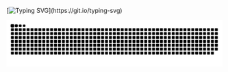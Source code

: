 [![Typing SVG](https://readme-typing-svg.herokuapp.com/?color=ff9900&size=35&center=true&vCenter=true&width=1000&lines=Hi,+my+name+is+Luiz+Matos;I+from+Brazil,+Guararapes+-+SP;I'm+a+web+programmer+at+Intersolid+Software;Be+Welcome!)](https://git.io/typing-svg)

<div align="center">
<picture>
 <source media="(prefers-color-scheme: dark)" srcset="https://raw.githubusercontent.com/matosluizdev/matosluizdev/output/github-contribution-grid-snake-dark.svg">
  <source media="(prefers-color-scheme: light)" srcset="https://raw.githubusercontent.com/matosluizdev/matosluizdev/output/github-contribution-grid-snake.svg">
  <img alt="github contribution grid snake animation" src="https://raw.githubusercontent.com/matosluizdev/matosluizdev/output/github-contribution-grid-snake.svg">
</picture>
</div>
<br>
<div>
 
</div>

